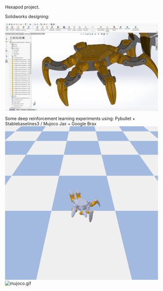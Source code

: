 Hexapod project.


Solidworks designing:

![solid.jpg](https://github.com/salehrayan/Hexapod_project/blob/main/solid.jpg)


Some deep reinforcement learning experiments using: Pybullet + Stablebaselines3 / Mujoco Jax + Google Brax
![pybullet.gif](https://github.com/salehrayan/Hexapod_project/blob/main/pybullet.gif) ![mujoco.gif](https://github.com/salehrayan/Hexapod_project/blob/main/mujoco.gif)
